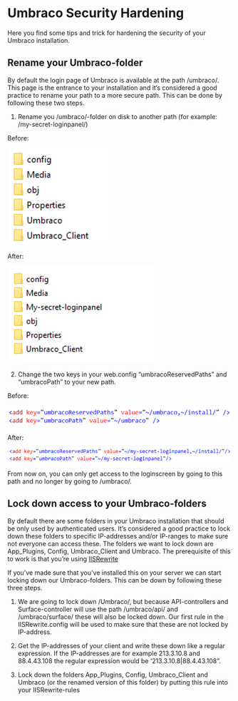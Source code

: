 # Umbraco Security Hardening

Here you find some tips and trick for hardening the security of your Umbraco installation.

## Rename your Umbraco-folder

By default the login page of Umbraco is available at the path /umbraco/. This page is the entrance to your installation and it’s considered a good practice to rename your path to a more secure path.
This can be done by following these two steps.

1. Rename you /umbraco/-folder on disk to another path (for example: /my-secret-loginpanel/)

Before:

![Umbraco-folder on disk - before](images/foldersondisk-before.png)

After:

![Umbraco-folder on disk - after](images/foldersondisk-after.png)

2. Change the two keys in your web.config “umbracoReservedPaths” and “umbracoPath” to your new path.

Before:

![Web.config - before](images/webconfig-before.png)

After:

![Web.config - after](images/webconfig-after.png)

From now on, you can only get access to the loginscreen by going to this path and no longer by going to /umbraco/.

## Lock down access to your Umbraco-folders

By default there are some folders in your Umbraco installation that should be only used by authenticated users. It’s considered a good practice to lock down these folders to specific IP-addresses and/or IP-ranges to make sure not everyone can access these.
The folders we want to lock down are App_Plugins, Config, Umbraco_Client and Umbraco.
The prerequisite of this to work is that you’re using [IISRewrite](../../routing/iisrewriterules/index.md) 

If you’ve made sure that you’ve installed this on your server we can start locking down our Umbraco-folders. This can be down by following these three steps.

1. We are going to lock down /Umbraco/, but because API-controllers and Surface-controller will use the path /umbraco/api/ and /umbraco/surface/ these will also be locked down. Our first rule in the IISRewrite.config will be used to make sure that these are not locked by IP-address.

	<rule name="Ignore" stopProcessing="true">
		<match url="^(?:umbraco/api|umbraco/surface)/" />
		<action type="None" />
	</rule>

2. Get the IP-addresses of your client and write these down like a regular expression. If the IP-addresses are for example 213.3.10.8 and 88.4.43.108 the regular expression would be ‘213.3.10.8|88.4.43.108”.

3. Lock down the folders App_Plugins, Config, Umbraco_Client and Umbraco (or the renamed version of this folder) by putting this rule into your IISRewrite-rules

	<rule name="Allowed IPs" stopProcessing="true">
		<match url="^(?:app_plugins|config|umbraco|umbraco_client)(?:/|$)" />
		<conditions>
			<add input="{REMOTE_ADDR}" negate="false" pattern="213.3.10.8|88.4.43.108”>
		</conditions>
		<action type=”AbortRequest” />
	</rule>
	
If you now go to /umbraco/ for example from a different IP-address the login screen will not be rendered.
